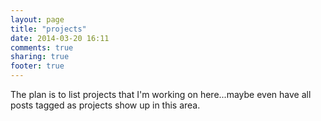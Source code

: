 ```yaml
---
layout: page
title: "projects"
date: 2014-03-20 16:11
comments: true
sharing: true
footer: true
---
```


The plan is to list projects that I'm working on here...maybe even have all posts tagged as projects show up in this area.
